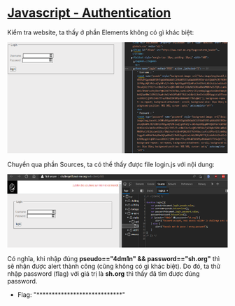# [Javascript - Authentication](https://www.root-me.org/en/Challenges/Web-Client/Javascript-Authentication)

Kiểm tra website, ta thấy ở phần Elements không có gì khác biệt:

<img src="./media/image1.png" style="width:6.5in;height:2.63264in" alt="Graphical user interface, text Description automatically generated" />

Chuyển qua phần Sources, ta có thể thấy được file login.js với nội dung:

<img src="./media/image2.png" style="width:6.5in;height:1.74583in" alt="Graphical user interface Description automatically generated" />

Có nghĩa, khi nhập đúng **pseudo=="4dm1n" && password=="sh.org"** thì sẽ nhận được alert thành công (cũng không có gì khác biệt). Do đó, ta thử nhập password (flag) với giá trị là **sh.org** thì thấy đã tìm được đúng password.

- Flag: "****************************"
